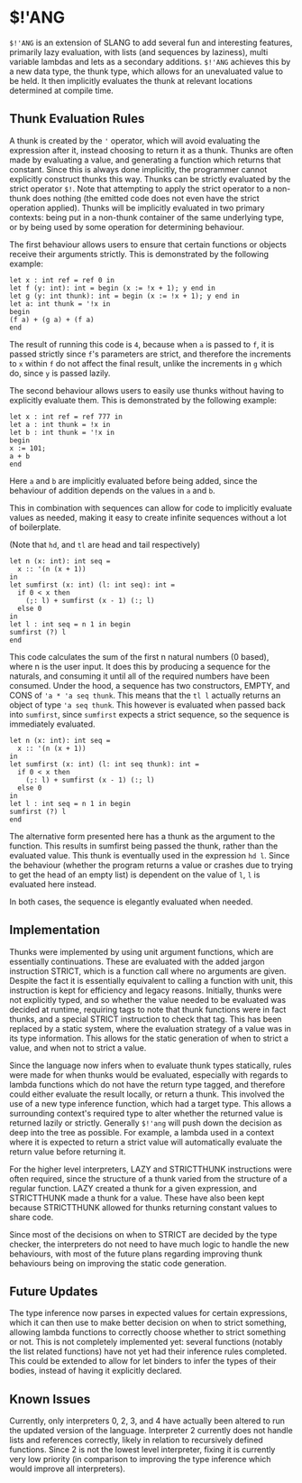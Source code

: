 
# $!'ANG

`$!'ANG` is an extension of SLANG to add several fun and interesting features, primarily lazy evaluation, with lists (and sequences by laziness), multi variable lambdas and lets as a secondary additions. `$!'ANG` achieves this by a new data type, the thunk type, which allows for an unevaluated value to be held. It then implicitly evaluates the thunk at relevant locations determined at compile time.

## Thunk Evaluation Rules

A thunk is created by the `'` operator, which will avoid evaluating the expression after it, instead choosing to return it as a thunk. Thunks are often made by evaluating a value, and generating a function which returns that constant. Since this is always done implicitly, the programmer cannot explicitly construct thunks this way. Thunks can be strictly evaluated by the strict operator `$!`. Note that attempting to apply the strict operator to a non-thunk does nothing (the emitted code does not even have the strict operation applied). Thunks will be implicitly evaluated in two primary contexts: being put in a non-thunk container of the same underlying type, or by being used by some operation for determining behaviour.

The first behaviour allows users to ensure that certain functions or objects receive their arguments strictly. This is demonstrated by the following example:

```$!'ANG
let x : int ref = ref 0 in
let f (y: int): int = begin (x := !x + 1); y end in
let g (y: int thunk): int = begin (x := !x + 1); y end in
let a: int thunk = '!x in
begin
(f a) + (g a) + (f a)
end
```

The result of running this code is `4`, because when `a` is passed to `f`, it is passed strictly since `f`'s parameters are strict, and therefore the increments to `x` within `f` do not affect the final result, unlike the increments in `g` which do, since `y` is passed lazily.

The second behaviour allows users to easily use thunks without having to explicitly evaluate them. This is demonstrated by the following example:

```$!'ANG
let x : int ref = ref 777 in
let a : int thunk = !x in
let b : int thunk = '!x in
begin
x := 101;
a + b
end
```

Here `a` and `b` are implicitly evaluated before being added, since the behaviour of addition depends on the values in `a` and `b`.

This in combination with sequences can allow for code to implicitly evaluate values as needed, making it easy to create infinite sequences without a lot of boilerplate.

(Note that `hd`, and `tl` are head and tail respectively)

```$!'ANG
let n (x: int): int seq = 
  x :: '(n (x + 1))
in
let sumfirst (x: int) (l: int seq): int = 
  if 0 < x then 
    (;: l) + sumfirst (x - 1) (:; l)
  else 0
in
let l : int seq = n 1 in begin
sumfirst (?) l
end
```

This code calculates the sum of the first n natural numbers (0 based), where n is the user input. It does this by producing a sequence for the naturals, and consuming it until all of the required numbers have been consumed. Under the hood, a sequence has two constructors, EMPTY, and CONS of `'a * 'a seq thunk`. This means that the `tl l` actually returns an object of type `'a seq thunk`. This however is evaluated when passed back into `sumfirst`, since `sumfirst` expects a strict sequence, so the sequence is immediately evaluated.

```$!'ANG
let n (x: int): int seq = 
  x :: '(n (x + 1))
in
let sumfirst (x: int) (l: int seq thunk): int = 
  if 0 < x then 
    (;: l) + sumfirst (x - 1) (:; l)
  else 0
in
let l : int seq = n 1 in begin
sumfirst (?) l
end
```

The alternative form presented here has a thunk as the argument to the function. This results in sumfirst being passed the thunk, rather than the evaluated value. This thunk is eventually used in the expression `hd l`. Since the behaviour (whether the program returns a value or crashes due to trying to get the head of an empty list) is dependent on the value of `l`, `l` is evaluated here instead.

In both cases, the sequence is elegantly evaluated when needed.

## Implementation

Thunks were implemented by using unit argument functions, which are essentially continuations. These are evaluated with the added jargon instruction STRICT, which is a function call where no arguments are given. Despite the fact it is essentially equivalent to calling a function with unit, this instruction is kept for efficiency and legacy reasons. Initially, thunks were not explicitly typed, and so whether the value needed to be evaluated was decided at runtime, requiring tags to note that thunk functions were in fact thunks, and a special STRICT instruction to check that tag. This has been replaced by a static system, where the evaluation strategy of a value was in its type information. This allows for the static generation of when to strict a value, and when not to strict a value.

Since the language now infers when to evaluate thunk types statically, rules were made for when thunks would be evaluated, especially with regards to lambda functions which do not have the return type tagged, and therefore could either evaluate the result locally, or return a thunk. This involved the use of a new type inference function, which had a target type. This allows a surrounding context's required type to alter whether the returned value is returned lazily or strictly. Generally `$!'ang` will push down the decision as deep into the tree as possible. For example, a lambda used in a context where it is expected to return a strict value will automatically evaluate the return value before returning it. 

For the higher level interpreters, LAZY and STRICTTHUNK instructions were often required, since the structure of a thunk varied from the structure of a regular function. LAZY created a thunk for a given expression, and STRICTTHUNK made a thunk for a value. These have also been kept because STRICTTHUNK allowed for thunks returning constant values to share code. 

Since most of the decisions on when to STRICT are decided by the type checker, the interpreters do not need to have much logic to handle the new behaviours, with most of the future plans regarding improving thunk behaviours being on improving the static code generation.

## Future Updates

The type inference now parses in expected values for certain expressions, which it can then use to make better decision on when to strict something, allowing lambda functions to correctly choose whether to strict something or not. This is not completely implemented yet: several functions (notably the list related functions) have not yet had their inference rules completed. This could be extended to allow for let binders to infer the types of their bodies, instead of having it explicitly declared.

## Known Issues

Currently, only interpreters 0, 2, 3, and 4 have actually been altered to run the updated version of the language. Interpreter 2 currently does not handle lists and references correctly, likely in relation to recursively defined functions. Since 2 is not the lowest level interpreter, fixing it is currently very low priority (in comparison to improving the type inference which would improve all interpreters).

